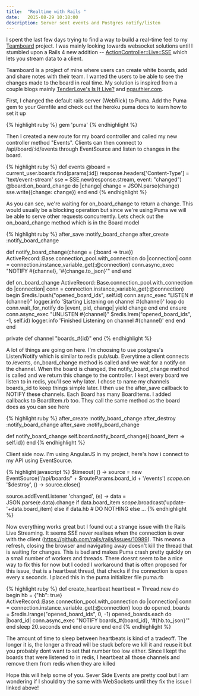 ```yaml
---
title:  "Realtime with Rails "
date:   2015-08-29 10:18:00
description: Server sent events and Postgres notify/listen
---
```


I spent the last few days trying to find a way to build a real-time feel to my [Teamboard][teamboard] project. I was mainly looking towards websocket solutions until I stumbled upon a Rails 4 new addition -- [ActionController::Live::SSE][sse] which lets you stream data to a client.

Teamboard is a project of mine where users can create white boards, add and share notes with their team. I wanted the users to be able to see the changes made to the board in real time. My solution is inspired from a couple blogs mainly [TenderLove's Is It Live?][isitlive] and [ngauthier.com][ngaut].

First, I changed the default rails server (WebRick) to Puma. Add the Puma gem to your Gemfile and check out the heroku puma docs to learn how to set it up

{% highlight ruby %} gem 'puma' {% endhighlight %}

Then I created a new route for my board controller and called my new controller method "Events". Clients can then connect to /api/board/:id/events through EventSource and listen to changes in the board.

{% highlight ruby %}
def events
  @board = current_user.boards.find(params[:id])
  response.headers['Content-Type'] = 'text/event-stream'
  sse = SSE.new(response.stream, event: "changed")
  @board.on_board_change do |change|
    change = JSON.parse(change)
    sse.write({change: change})
  end
end
{% endhighlight %}

As you can see, we're waiting for on_board_change to return a change. This would usually be a blocking operation but since we're using Puma we will be able to serve other requests concurrently. Lets check out the on_board_change method which is in the Board model

{% highlight ruby %}
after_save :notify_board_change after_create :notify_board_change

def notify_board_change(change = {:board => true})
  ActiveRecord::Base.connection_pool.with_connection do |connection|
    conn = connection.instance_variable_get(:@connection)
    conn.async_exec "NOTIFY #{channel}, '#{change.to_json}'"
  end
end

def on_board_change
 ActiveRecord::Base.connection_pool.with_connection do |connection|
   conn = connection.instance_variable_get(:@connection)
   begin
     $redis.lpush("opened_board_ids", self.id)
     conn.async_exec "LISTEN #{channel}"
     logger.info 'Starting Listening on channel #{channel}'
     loop do conn.wait_for_notify do |event, pid, change|
       yield change
     end
   end
   ensure
     conn.async_exec "UNLISTEN #{channel}"
     $redis.lrem("opened_board_ids", -1, self.id)
     logger.info 'Finished Listening on channel #{channel}'
    end
  end
end

private
def channel
  "boards_#{id}"
end
{% endhighlight %}

A lot of things are going on here. I'm choosing to use postgres's Listen/Notify which is similar to redis pub/sub. Everytime a client connects to /events, on_board_change method is called and we wait for a notify on the channel. When the board is changed, the notify_board_change method is called and we return this change to the controller. I kept every board we listen to in redis, you'll see why later. I chose to name my channels boards_:id to keep things simple later. I then use the after_save callback to NOTIFY these channels. Each Board has many BoardItems. I added callbacks to BoardItem.rb too. They call the same method as the board does as you can see here

{% highlight ruby %}
after_create :notify_board_change
after_destroy :notify_board_change
after_save :notify_board_change

def notify_board_change
  self.board.notify_board_change({:board_item => self.id})
end
{% endhighlight %}

Client side now. I'm using AngularJS in my project, here's how i connect to my API using EventSource.

{% highlight javascript %}
$timeout( () -> source = new EventSource('/api/boards/' + $routeParams.board_id + '/events')
$scope.$on '$destroy', () -> source.close()

source.addEventListener 'changed', (e) ->
  data = JSON.parse(e.data).change
  if data.board_item
    $scope.$broadcast('update-'+data.board_item)
  else if data.hb # DO NOTHING
  else ... {% endhighlight %}

Now everything works great but I found out a strange issue with the Rails Live Streaming. It seems SSE never realises when the connection is over with the client (https://github.com/rails/rails/issues/10989). This means a refresh, closing the browser and navigating away doesn't kill the thread that is waiting for changes. This is bad and makes Puma crash pretty quickly on a small number of workers and threads. There doesnt seem to be a nice way to fix this for now but I coded I workaround that is often proposed for this issue, that is a heartbeat thread, that checks if the connection is open every x seconds. I placed this in the puma initializer file puma.rb

{% highlight ruby %}
def create_heartbeat
  heartbeat = Thread.new do begin hb = {"hb": true}
  ActiveRecord::Base.connection_pool.with_connection do |connection|
    conn = connection.instance_variable_get(:@connection)
    loop do
      opened_boards = $redis.lrange("opened_board_ids", 0, -1)
      opened_boards.each do |board_id|
        conn.async_exec "NOTIFY boards_#{board_id}, '#{hb.to_json}'"
      end
      sleep 20.seconds
    end
  end
  ensure
  end
end
{% endhighlight %}

The amount of time to sleep between heartbeats is kind of a tradeoff. The longer it is, the longer a thread will be stuck before we kill it and reuse it but you probably dont want to set that number too low either. Since I kept the boards that were listened to in redis, I heartbeat all those channels and remove them from redis when they are killed

Hope this will help some of you. Sever Side Events are pretty cool but I am wondering if I should try the same with WebSockets until they fix the issue I linked above!

[teamboard]: http://teamboardapp.com
[sse]:       http://api.rubyonrails.org/classes/ActionController/Live/SSE.html
[isitlive]:  http://tenderlovemaking.com/2012/07/30/is-it-live.html
[ngaut]:     http://ngauthier.com

